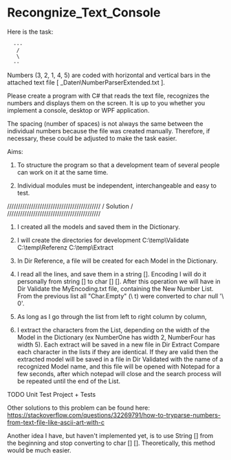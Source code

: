 # Recongnize_Text_Console

Here is the task:

      ---  
       /     
       \    
      --            

Numbers (3, 2, 1, 4, 5) are coded with horizontal and vertical bars in the attached text file [ _Daten\NumberParserExtended.txt ].


Please create a program with C# that reads the text file, recognizes the numbers and displays them on the screen. It is up to you whether you implement a console, desktop or WPF application.

The spacing (number of spaces) is not always the same between the individual numbers because the file was created manually. Therefore, if necessary, these could be adjusted to make the task easier.

Aims:

1. To structure the program so that a development team of several people can work on it at the same time.

2. Individual modules must be independent, interchangeable and easy to test.



///////////////////////////////////////////
/               Solution                  /
///////////////////////////////////////////

1. I created all the models and saved them in the Dictionary.
2. I will create the directories for development
   C:\temp\Validate    C:\temp\Referenz   C:\temp\Extract
   
3. In Dir Reference, a file will be created for each Model in the Dictionary.
4. I read all the lines, and save them in a string [].
   Encoding I will do it personally from string [] to char [] []. After this operation we will have in Dir Validate the MyEncoding.txt file, containing the New Number List.
   From the previous list all "Char.Empty" (\ t) were converted to char null '\ 0'.
5. As long as I go through the list from left to right column by column, 
6. I extract the characters from the List, depending on the width of the Model in the Dictionary (ex NumberOne has width 2, NumberFour has width 5).
   Each extract will be saved in a new file in Dir Extract
   Compare each character in the lists if they are identical. If they are valid then the extracted model will be saved in a file in Dir Validated with the name of a recognized Model name, 
   and this file will be opened with Notepad for a few seconds, after which notepad will close and the search process will be repeated until the end of the List.

TODO 
Unit Test Project + Tests

Other solutions to this problem can be found here:
https://stackoverflow.com/questions/32269791/how-to-tryparse-numbers-from-text-file-like-ascii-art-with-c

Another idea I have, but haven't implemented yet, is to use String [] from the beginning and stop converting to char [] [].
Theoretically, this method would be much easier.